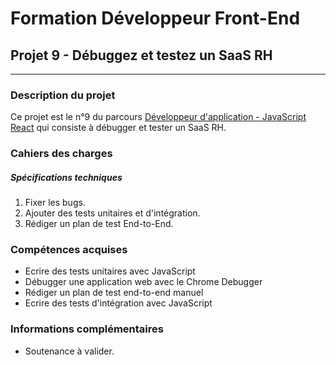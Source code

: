 # Formation Développeur Front-End
## Projet 9 - Débuggez et testez un SaaS RH
------------
### Description du projet
Ce projet est le n°9 du parcours [Développeur d'application - JavaScript React](https://openclassrooms.com/fr/paths/516-developpeur-dapplication-javascript-react "Développeur d'application - JavaScript React") qui consiste à débugger et tester un SaaS RH.
### Cahiers des charges
##### Spécifications techniques
1. Fixer les bugs.
2. Ajouter des tests unitaires et d'intégration.
3. Rédiger un plan de test End-to-End.

### Compétences acquises
- Ecrire des tests unitaires avec JavaScript
- Débugger une application web avec le Chrome Debugger
- Rédiger un plan de test end-to-end manuel
- Ecrire des tests d'intégration avec JavaScript

### Informations complémentaires
- Soutenance à valider.

